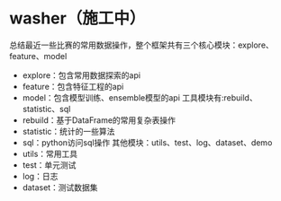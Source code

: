 # washer（施工中）
 总结最近一些比赛的常用数据操作，整个框架共有三个核心模块：explore、feature、model
* explore：包含常用数据探索的api
* feature：包含特征工程的api
* model：包含模型训练、ensemble模型的api
工具模块有:rebuild、statistic、sql
* rebuild：基于DataFrame的常用复杂表操作
* statistic：统计的一些算法
* sql：python访问sql操作
其他模块：utils、test、log、dataset、demo
* utils：常用工具
* test：单元测试
* log：日志
* dataset：测试数据集
